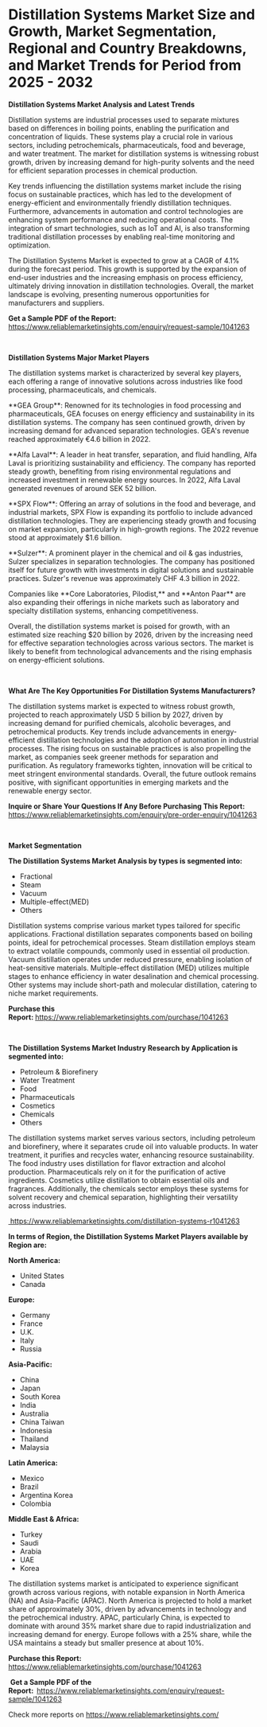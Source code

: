 <p><h1>Distillation Systems Market Size and Growth, Market Segmentation, Regional and Country Breakdowns, and Market Trends for Period from 2025 -  2032</h1></p><p><strong>Distillation Systems Market Analysis and Latest Trends</strong></p>
<p><p>Distillation systems are industrial processes used to separate mixtures based on differences in boiling points, enabling the purification and concentration of liquids. These systems play a crucial role in various sectors, including petrochemicals, pharmaceuticals, food and beverage, and water treatment. The market for distillation systems is witnessing robust growth, driven by increasing demand for high-purity solvents and the need for efficient separation processes in chemical production.</p><p>Key trends influencing the distillation systems market include the rising focus on sustainable practices, which has led to the development of energy-efficient and environmentally friendly distillation techniques. Furthermore, advancements in automation and control technologies are enhancing system performance and reducing operational costs. The integration of smart technologies, such as IoT and AI, is also transforming traditional distillation processes by enabling real-time monitoring and optimization.</p><p>The Distillation Systems Market is expected to grow at a CAGR of 4.1% during the forecast period. This growth is supported by the expansion of end-user industries and the increasing emphasis on process efficiency, ultimately driving innovation in distillation technologies. Overall, the market landscape is evolving, presenting numerous opportunities for manufacturers and suppliers.</p></p>
<p><strong>Get a Sample PDF of the Report:&nbsp;</strong> <a href="https://www.reliablemarketinsights.com/enquiry/request-sample/1041263?utm_campaign=2628&utm_medium=2&utm_source=Github&utm_content=ia&utm_term=28022025&utm_id=distillation-systems">https://www.reliablemarketinsights.com/enquiry/request-sample/1041263</a></p>
<p>&nbsp;</p>
<p><strong>Distillation Systems Major Market Players</strong></p>
<p><p>The distillation systems market is characterized by several key players, each offering a range of innovative solutions across industries like food processing, pharmaceuticals, and chemicals. </p><p>**GEA Group**: Renowned for its technologies in food processing and pharmaceuticals, GEA focuses on energy efficiency and sustainability in its distillation systems. The company has seen continued growth, driven by increasing demand for advanced separation technologies. GEA's revenue reached approximately €4.6 billion in 2022.</p><p>**Alfa Laval**: A leader in heat transfer, separation, and fluid handling, Alfa Laval is prioritizing sustainability and efficiency. The company has reported steady growth, benefiting from rising environmental regulations and increased investment in renewable energy sources. In 2022, Alfa Laval generated revenues of around SEK 52 billion.</p><p>**SPX Flow**: Offering an array of solutions in the food and beverage, and industrial markets, SPX Flow is expanding its portfolio to include advanced distillation technologies. They are experiencing steady growth and focusing on market expansion, particularly in high-growth regions. The 2022 revenue stood at approximately $1.6 billion.</p><p>**Sulzer**: A prominent player in the chemical and oil & gas industries, Sulzer specializes in separation technologies. The company has positioned itself for future growth with investments in digital solutions and sustainable practices. Sulzer's revenue was approximately CHF 4.3 billion in 2022.</p><p>Companies like **Core Laboratories, Pilodist,** and **Anton Paar** are also expanding their offerings in niche markets such as laboratory and specialty distillation systems, enhancing competitiveness.</p><p>Overall, the distillation systems market is poised for growth, with an estimated size reaching $20 billion by 2026, driven by the increasing need for effective separation technologies across various sectors. The market is likely to benefit from technological advancements and the rising emphasis on energy-efficient solutions.</p></p>
<p>&nbsp;</p>
<p><strong>What Are The Key Opportunities For Distillation Systems Manufacturers?</strong></p>
<p><p>The distillation systems market is expected to witness robust growth, projected to reach approximately USD 5 billion by 2027, driven by increasing demand for purified chemicals, alcoholic beverages, and petrochemical products. Key trends include advancements in energy-efficient distillation technologies and the adoption of automation in industrial processes. The rising focus on sustainable practices is also propelling the market, as companies seek greener methods for separation and purification. As regulatory frameworks tighten, innovation will be critical to meet stringent environmental standards. Overall, the future outlook remains positive, with significant opportunities in emerging markets and the renewable energy sector.</p></p>
<p><strong>Inquire or Share Your Questions If Any Before Purchasing This Report:</strong> <a href="https://www.reliablemarketinsights.com/enquiry/pre-order-enquiry/1041263?utm_campaign=2628&utm_medium=2&utm_source=Github&utm_content=ia&utm_term=28022025&utm_id=distillation-systems">https://www.reliablemarketinsights.com/enquiry/pre-order-enquiry/1041263</a></p>
<p>&nbsp;</p>
<p><strong>Market Segmentation</strong></p>
<p><strong>The Distillation Systems Market Analysis by types is segmented into:</strong></p>
<p><ul><li>Fractional</li><li>Steam</li><li>Vacuum</li><li>Multiple-effect(MED)</li><li>Others</li></ul></p>
<p><p>Distillation systems comprise various market types tailored for specific applications. Fractional distillation separates components based on boiling points, ideal for petrochemical processes. Steam distillation employs steam to extract volatile compounds, commonly used in essential oil production. Vacuum distillation operates under reduced pressure, enabling isolation of heat-sensitive materials. Multiple-effect distillation (MED) utilizes multiple stages to enhance efficiency in water desalination and chemical processing. Other systems may include short-path and molecular distillation, catering to niche market requirements.</p></p>
<p><strong>Purchase this Report:&nbsp;</strong><a href="https://www.reliablemarketinsights.com/purchase/1041263?utm_campaign=2628&utm_medium=2&utm_source=Github&utm_content=ia&utm_term=28022025&utm_id=distillation-systems">https://www.reliablemarketinsights.com/purchase/1041263</a></p>
<p>&nbsp;</p>
<p><strong>The Distillation Systems Market Industry Research by Application is segmented into:</strong></p>
<p><ul><li>Petroleum & Biorefinery</li><li>Water Treatment</li><li>Food</li><li>Pharmaceuticals</li><li>Cosmetics</li><li>Chemicals</li><li>Others</li></ul></p>
<p><p>The distillation systems market serves various sectors, including petroleum and biorefinery, where it separates crude oil into valuable products. In water treatment, it purifies and recycles water, enhancing resource sustainability. The food industry uses distillation for flavor extraction and alcohol production. Pharmaceuticals rely on it for the purification of active ingredients. Cosmetics utilize distillation to obtain essential oils and fragrances. Additionally, the chemicals sector employs these systems for solvent recovery and chemical separation, highlighting their versatility across industries.</p></p>
<p><a href="https://www.reliablemarketinsights.com/distillation-systems-r1041263?utm_campaign=2628&utm_medium=2&utm_source=Github&utm_content=ia&utm_term=28022025&utm_id=distillation-systems">&nbsp;https://www.reliablemarketinsights.com/distillation-systems-r1041263</a></p>
<p><strong>In terms of Region, the Distillation Systems Market Players available by Region are:</strong></p>
<p>
    <p> <strong> North America: </strong>
        <ul>
            <li>United States</li>
            <li>Canada</li>
        </ul>
        </p> 
    <p> <strong> Europe: </strong>
        <ul>
            <li>Germany</li>
            <li>France</li>
            <li>U.K.</li>
            <li>Italy</li>
            <li>Russia</li>
        </ul>
        </p> 
    <p> <strong> Asia-Pacific: </strong>
        <ul>
            <li>China</li>
            <li>Japan</li>
            <li>South Korea</li>
            <li>India</li>
            <li>Australia</li>
            <li>China Taiwan</li>
            <li>Indonesia</li>
            <li>Thailand</li>
            <li>Malaysia</li>
        </ul>
        </p> 
    <p> <strong> Latin America: </strong>
        <ul>
            <li>Mexico</li>
            <li>Brazil</li>
            <li>Argentina Korea</li>
            <li>Colombia</li>
        </ul>
        </p> 
    <p> <strong> Middle East & Africa: </strong>
        <ul>
            <li>Turkey</li>
            <li>Saudi</li>
            <li>Arabia</li>
            <li>UAE</li>
            <li>Korea</li>
        </ul>
    </p>
    </p>
<p><p>The distillation systems market is anticipated to experience significant growth across various regions, with notable expansion in North America (NA) and Asia-Pacific (APAC). North America is projected to hold a market share of approximately 30%, driven by advancements in technology and the petrochemical industry. APAC, particularly China, is expected to dominate with around 35% market share due to rapid industrialization and increasing demand for energy. Europe follows with a 25% share, while the USA maintains a steady but smaller presence at about 10%.</p></p>
<p><strong>Purchase this Report: </strong><a href="https://www.reliablemarketinsights.com/purchase/1041263?utm_campaign=2628&utm_medium=2&utm_source=Github&utm_content=ia&utm_term=28022025&utm_id=distillation-systems">https://www.reliablemarketinsights.com/purchase/1041263</a></p>
<p>&nbsp;<strong>Get a Sample PDF of the Report:&nbsp;&nbsp;</strong><a href="https://www.reliablemarketinsights.com/enquiry/request-sample/1041263?utm_campaign=2628&utm_medium=2&utm_source=Github&utm_content=ia&utm_term=28022025&utm_id=distillation-systems">https://www.reliablemarketinsights.com/enquiry/request-sample/1041263</a></p>
<p><strong></strong></p>
<p>Check more reports on <a href="https://www.reliablemarketinsights.com/?utm_campaign=2628&utm_medium=2&utm_source=Github&utm_content=ia&utm_term=28022025&utm_id=distillation-systems">https://www.reliablemarketinsights.com/</a></p>